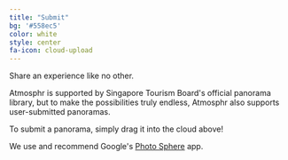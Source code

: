 ```yaml
---
title: "Submit"
bg: '#558ec5'
color: white
style: center
fa-icon: cloud-upload
---
```


Share an experience like no other. <br>

Atmosphr is supported by Singapore Tourism Board's official panorama library, but to make the possibilities truly endless, Atmosphr also supports user-submitted panoramas.

To submit a panorama, simply drag it into the cloud above!

We use and recommend Google's [Photo Sphere](https://www.google.com/maps/about/contribute/photosphere/) app.